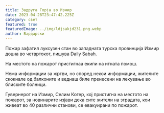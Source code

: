 ```yaml
---
title: Задруга Горја во Измир
date: 2023-04-28T23:47:42.225Z
category: свет
featured: true
featuredImage: ../img/ldjsakjd231.png.webp
author: Вардарски
---
```


Пожар зафатил луксузен стан во западната турска провинција Измир доцна во четвртокот, пишува Daily Sabah.

На местото на пожарот пристигнаа екипи на итната помош.

Нема информации за жртви, но според некои информации, жителите скокнале од балконите и веднаш биле пренесени на лекување во блиските болници.

Гувернерот на Измир, Селим Когер, кој пристигна на местото на пожарот, за новинарите изјави дека сите жители на зградата, кои живеат во 40 различни станови, се евакуирани по пожарот.
